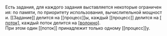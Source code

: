 Есть задания, для каждого задания выставляется некоторые ограничения: по памяти, по приоритету использования, вычислительной мощности. [[Задание]] делится на [[процесс]]ы, каждый [[процесс]] делится на [[поток]](и), каждый поток делится на [[волокно]](а). 
При этом один [[поток]] принадлежит только одному [[процесс]]у. 
